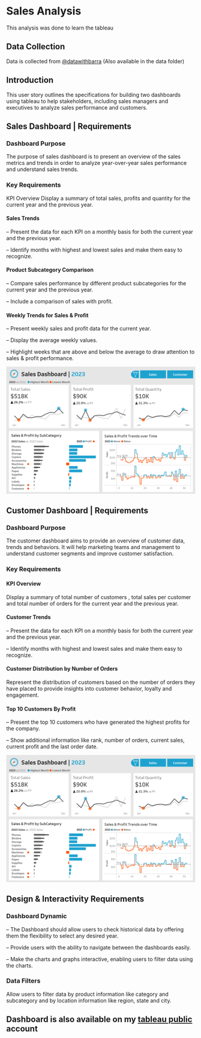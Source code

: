 # Sales Analysis

This analysis was done to learn the tableau 


## Data Collection
Data is collected from [@datawithbarra](https://www.datawithbaraa.com/tableau/tableau-sales-project-thank-you/)
(Also available in the data folder)
## Introduction
This user story outlines the specifications for building two dashboards using tableau to help stakeholders, including sales managers and executives to analyze sales performance and customers. 
## Sales Dashboard | Requirements
### Dashboard Purpose
The purpose of sales dashboard is to present an overview of the sales metrics and trends in order to analyze year-over-year sales performance and understand sales trends.

### Key Requirements
KPI Overview
Display a summary of total sales, profits and quantity for the current year and the previous year.

#### Sales Trends
 – Present the data for each KPI on a monthly basis for both the current year and the previous year.

 – Identify months with highest and lowest sales and make them easy to recognize.

#### Product Subcategory Comparison
 – Compare sales performance by different product subcategories for the current year and the previous year.

 – Include a comparison of sales with profit.

#### Weekly Trends for Sales & Profit
 – Present weekly sales and profit data for the current year.

 – Display the average weekly values.

 – Highlight weeks that are above and below the average to draw attention to sales & profit performance.

 ![Alt text](images/Sales.png)


## Customer Dashboard | Requirements
###  Dashboard Purpose
The customer dashboard aims to provide an overview of customer data, trends and behaviors. It will help marketing teams and management to understand customer segments and improve customer satisfaction.

### Key Requirements
#### KPI Overview
Display a summary of total number of customers , total sales per customer and total number of orders for the current year and the previous year.

#### Customer Trends
 – Present the data for each KPI on a monthly basis for both the current year and the previous year.

 – Identify months with highest and lowest sales and make them easy to recognize.

#### Customer Distribution by Number of Orders
Represent the distribution of customers based on the number of orders they have placed to provide insights into customer behavior, loyalty and engagement.

#### Top 10 Customers By Profit
 – Present the top 10 customers who have generated the highest profits for the company.

 – Show additional information like rank, number of orders, current sales, current profit and the last order date.

  ![Alt text](images/Sales.png)
  
## Design & Interactivity Requirements
### Dashboard Dynamic
 – The Dashboard should allow users to check historical data by offering them the flexibility to select any desired year.

 – Provide users with the ability to navigate between the dashboards easily.

 – Make the charts and graphs interactive, enabling users to filter data using the charts.

### Data Filters
Allow users to filter data by product information like category and subcategory and by location information like region, state and city.

## Dashboard is also available on my [tableau public](https://public.tableau.com/views/Sales_17266980924090/SalesDashboard?:language=en-US&:sid=&:redirect=auth&:display_count=n&:origin=viz_share_link) account
